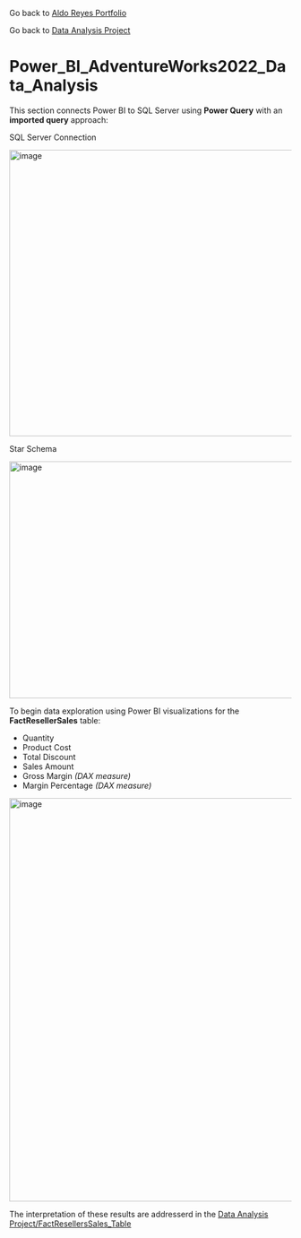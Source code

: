 Go back to [Aldo Reyes Portfolio](https://aldoreyes84.github.io/AldoReyes.github.io/)

Go back to [Data Analysis Project](https://github.com/AldoReyes84/Data-Analisys_For-AdventureWorksDW2022_SQL_PowerBI_Python_Excel/tree/main)

# Power_BI_AdventureWorks2022_Data_Analysis

This section connects Power BI to SQL Server using **Power Query** with an **imported query** approach:

SQL Server Connection

<img width="701" height="511" alt="image" src="https://github.com/user-attachments/assets/7696424c-df0c-4e99-be34-430551cbe546" />

Star Schema

<img width="697" height="423" alt="image" src="https://github.com/user-attachments/assets/fdb2d333-68f9-43b3-8db3-0df9401738e2" />

To begin data exploration using Power BI visualizations for the **FactResellerSales** table:

- Quantity  
- Product Cost  
- Total Discount  
- Sales Amount  
- Gross Margin *(DAX measure)*  
- Margin Percentage *(DAX measure)*

<img width="1261" height="720" alt="image" src="https://github.com/user-attachments/assets/4d7eb5e2-4c36-4ad9-b45c-282dc14c6a11" />

The interpretation of these results are addresserd in the [Data Analysis Project/FactResellersSales_Table](https://github.com/AldoReyes84/Data-Analisys_For-AdventureWorksDW2022_SQL_PowerBI_Python_Excel/tree/main#factresellerssales-table) 
